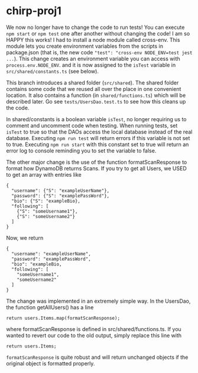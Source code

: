 # chirp-proj1

We now no longer have to change the code to run tests! You can execute ```npm start``` or ```npm test``` one after another without changing the code! I am so HAPPY this works! I had to install a node module called cross-env. This module lets you create environment variables from the scripts in package.json (that is, the new code ```"test": "cross-env NODE_ENV=test jest ...```). This change creates an environment variable you can access with ```process.env.NODE_ENV```. and it is now assigned to the ```isTest``` variable in ```src/shared/constants.ts``` (see below).

This branch introduces a shared folder (```src/shared```). The shared folder contains some code that we reused all over the place in one convenient location. It also contains a function (in ```shared/functions.ts```) which will be described later. Go see ```tests/UsersDao.test.ts``` to see how this cleans up the code.

In shared/constants is a boolean variable ```isTest```, no longer requiring us to comment and uncomment code when testing. When running tests, set ```isTest``` to true so that the DAOs access the local database instead of the real database. Executing ```npm run test``` will return errors if this variable is not set to true. Executing ```npm run start``` with this constant set to true will return an error log to console reminding you to set the variable to false.

The other major change is the use of the function formatScanResponse to format how DynamoDB returns Scans. If you try to get all Users, we USED to get an array with entries like
```
{
  "username": {"S": "exampleUserName"},
  "password": {"S": "examplePassWord"},
  "bio": {"S": "exampleBio},
  "following": [
    {"S": "someUsername1"},
    {"S": "someUsername2"}
  ]
}
```
Now, we return
```
{
  "username": "exampleUserName",
  "password": "examplePassWord",
  "bio": "exampleBio,
  "following": [
    "someUsername1",
    "someUsername2"
  ]
}
```

The change was implemented in an extremely simple way. In the UsersDao, the function getAllUsers() has a line
```
return users.Items.map(formatScanResponse);
```
where formatScanResponse is defined in src/shared/functions.ts. If you wanted to revert our code to the old output, simply replace this line with
```
return users.Items;
```

```formatScanResponse``` is quite robust and will return unchanged objects if the original object is formatted properly.
